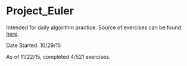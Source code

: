 # Project_Euler

Intended for daily algorithm practice. Source of exercises can be found [here](https://projecteuler.net).

Date Started: 10/29/15

As of 11/22/15, completed 4/521 exercises.